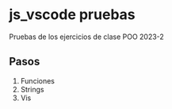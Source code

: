 # js_vscode pruebas

Pruebas de los ejercicios de clase POO 2023-2

## Pasos

1. Funciones
2. Strings
3. Vis